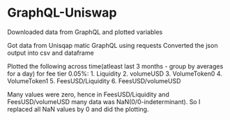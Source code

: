 # GraphQL-Uniswap
Downloaded data from GraphQL and plotted variables

Got data from Unisqap matic GraphQL using requests 
Converted the json output into csv and dataframe

 Plotted the following across time(atleast last 3 months  - group by averages for a day) for fee tier 0.05%:
    1. Liquidity
    2. volumeUSD
    3. VolumeToken0
    4. VolumeToken1
    5. FeesUSD/Liquidity
    6. FeesUSD/volumeUSD
    
  Many values were zero, hence in FeesUSD/Liquidity and FeesUSD/volumeUSD many data was NaN(0/0-indeterminant).
  So I replaced all NaN values by 0 and did the plotting.
